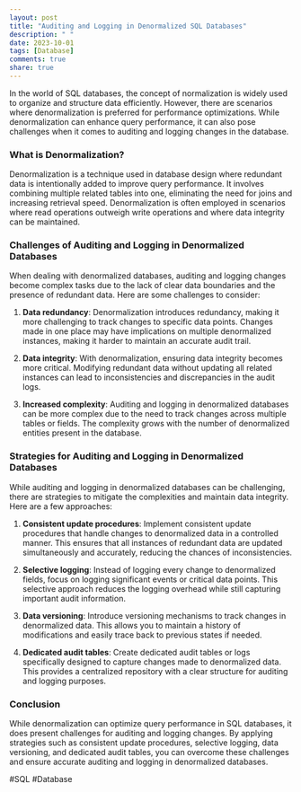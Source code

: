 ```yaml
---
layout: post
title: "Auditing and Logging in Denormalized SQL Databases"
description: " "
date: 2023-10-01
tags: [Database]
comments: true
share: true
---
```


In the world of SQL databases, the concept of normalization is widely used to organize and structure data efficiently. However, there are scenarios where denormalization is preferred for performance optimizations. While denormalization can enhance query performance, it can also pose challenges when it comes to auditing and logging changes in the database.

### What is Denormalization?

Denormalization is a technique used in database design where redundant data is intentionally added to improve query performance. It involves combining multiple related tables into one, eliminating the need for joins and increasing retrieval speed. Denormalization is often employed in scenarios where read operations outweigh write operations and where data integrity can be maintained.

### Challenges of Auditing and Logging in Denormalized Databases

When dealing with denormalized databases, auditing and logging changes become complex tasks due to the lack of clear data boundaries and the presence of redundant data. Here are some challenges to consider:

1. **Data redundancy**: Denormalization introduces redundancy, making it more challenging to track changes to specific data points. Changes made in one place may have implications on multiple denormalized instances, making it harder to maintain an accurate audit trail.

2. **Data integrity**: With denormalization, ensuring data integrity becomes more critical. Modifying redundant data without updating all related instances can lead to inconsistencies and discrepancies in the audit logs.

3. **Increased complexity**: Auditing and logging in denormalized databases can be more complex due to the need to track changes across multiple tables or fields. The complexity grows with the number of denormalized entities present in the database.

### Strategies for Auditing and Logging in Denormalized Databases

While auditing and logging in denormalized databases can be challenging, there are strategies to mitigate the complexities and maintain data integrity. Here are a few approaches:

1. **Consistent update procedures**: Implement consistent update procedures that handle changes to denormalized data in a controlled manner. This ensures that all instances of redundant data are updated simultaneously and accurately, reducing the chances of inconsistencies.

2. **Selective logging**: Instead of logging every change to denormalized fields, focus on logging significant events or critical data points. This selective approach reduces the logging overhead while still capturing important audit information.

3. **Data versioning**: Introduce versioning mechanisms to track changes in denormalized data. This allows you to maintain a history of modifications and easily trace back to previous states if needed.

4. **Dedicated audit tables**: Create dedicated audit tables or logs specifically designed to capture changes made to denormalized data. This provides a centralized repository with a clear structure for auditing and logging purposes.

### Conclusion

While denormalization can optimize query performance in SQL databases, it does present challenges for auditing and logging changes. By applying strategies such as consistent update procedures, selective logging, data versioning, and dedicated audit tables, you can overcome these challenges and ensure accurate auditing and logging in denormalized databases.

#SQL #Database